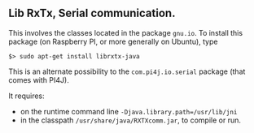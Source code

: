 ## Lib RxTx, Serial communication.
This involves the classes located in the package `gnu.io`.
To install this package (on Raspberry PI, or more generally on Ubuntu), type
```
$> sudo apt-get install librxtx-java
```
This is an alternate possibility to the `com.pi4j.io.serial` package (that comes with PI4J).

It requires:
* on the runtime command line `-Djava.library.path=/usr/lib/jni`
* in the classpath `/usr/share/java/RXTXcomm.jar`, to compile or run.

